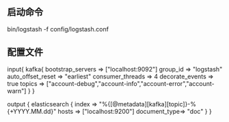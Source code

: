 ## 启动命令
bin/logstash -f config/logstash.conf

## 配置文件

input{
	kafka{
		bootstrap_servers => ["localhost:9092"]
		group_id => "logstash" 
		auto_offset_reset => "earliest"
		consumer_threads => 4 
		decorate_events => true
		topics => ["account-debug","account-info","account-error","account-warn"]
	}
}

output {
	elasticsearch { 
    index => "%{[@metadata][kafka][topic]}-%{+YYYY.MM.dd}"
  	hosts => ["localhost:9200"]
  	document_type=> "doc"
  }
}